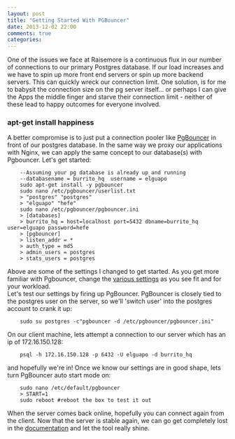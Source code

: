```yaml
---
layout: post
title: "Getting Started With PGBouncer"
date: 2013-12-02 22:00
comments: true
categories: 
---
```

One of the issues we face at Raisemore is a continuous flux in our number of connections to our primary Postgres database. If our load increases and we have to spin up more front end servers or spin up more backend servers. This can quickly wreck our connection limit. One solution, is for me to babysit the connection size on the pg server itself... or perhaps I can give the Apps the middle finger and starve their connection limit - neither of these lead to happy outcomes for everyone involved.

### apt-get install happiness

A better compromise is to just put a connection pooler like [PgBouncer][1] in front of our postgres database. In the same way we proxy our applications with Nginx, we can apply the same concept to our database(s) with Pgbouncer. Let's get started:

```
	--Assuming your pg database is already up and running
	--databasename = burrito_hq  username = elguapo
	sudo apt-get install -y pgbouncer
	sudo nano /etc/pgbouncer/userlist.txt
	> "postgres" "postgres"
	> "elguapo" "hefe"
	sudo nano /etc/pgbouncer/pgbouncer.ini
	> [databases]
	> burrito_hq = host=localhost port=5432 dbname=burrito_hq user=elguapo password=hefe
	> [pgbouncer]
	> listen_addr = *
	> auth_type = md5
	> admin_users = postgres
	> stats_users = postgres
```

Above are some of the settings I changed to get started. As you get more familiar with Pgbouncer, change the [various settings][3] as you see fit and for your workload.  
Let's test our settings by firing up PgBouncer. PgBouncer is closely tied to the postgres user on the server, so we'll 'switch user' into the postgres account to crank it up:

```
	sudo su postgres -c"pgbouncer -d /etc/pgbouncer/pgbouncer.ini"
```

On our client machine, lets attempt a connection to our server which has an ip of 172.16.150.128:

```
	psql -h 172.16.150.128 -p 6432 -U elguapo -d burrito_hq 
```

and hopefully we're in!  Once we know our settings are in good shape, lets turn PgBouncer auto start mode on:

```
	sudo nano /etc/default/pgbouncer
	> START=1
	sudo reboot #reboot the box to test it out
```

When the server comes back online, hopefully you can connect again from the client. Now that the server is stable again, we can go get completely lost in the [documentation][2] and let the tool really shine.


[1]: http://wiki.postgresql.org/wiki/PgBouncer
[2]: http://pgbouncer.projects.pgfoundry.org/doc/usage.html
[3]: http://pgbouncer.projects.pgfoundry.org/doc/config.html
